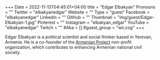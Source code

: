 +++
Date = 2022-11-13T04:45:01+04:00
title = "Edgar Elbakyan"
Pronouns = ""
Twitter = "elbakyanedgar"
Website = ""
Type = "guest"
Facebook = "elbakyanedgar"
Linkedin = ""
GitHub = ""
Thumbnail = "img/guest/Edgar-Elbakyan-1.jpg"
Pinterest = ""
Instagram = "elbakyan_edgar"
YouTube = "elbakyanedgar"
Twitch = ""
#Aka = []
#guest_group = "wir,cog"
+++

Edgar Elbakyan is a political scientist and social thinker based in Yerevan, Armenia. He is a co-founder of the [Armenian Project](https://armenianproject.com/) non-profit organization, which contributes to enhancing Armenian national civil society.
